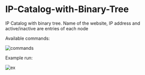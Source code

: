 # IP-Catalog-with-Binary-Tree
IP Catalog with binary tree. Name of the website, IP address and active/inactive are entries of each node

Available commands:

![commands](https://cloud.githubusercontent.com/assets/15402874/11344925/155d2102-91e2-11e5-950e-51091d062787.jpg)


Example run:

![ex](https://cloud.githubusercontent.com/assets/15402874/11344932/2c35e2d8-91e2-11e5-9248-d5a532f0e824.png)


